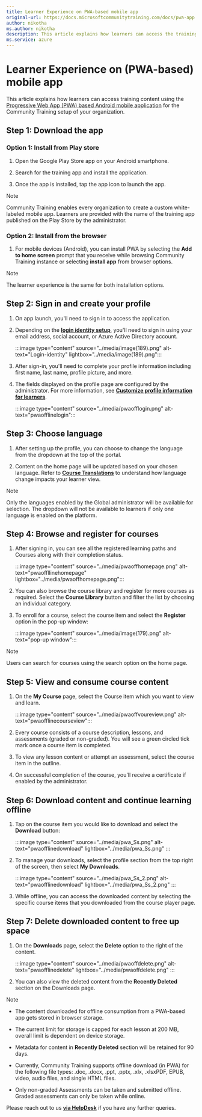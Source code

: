 ```yaml
---
title: Learner Experience on PWA-based mobile app
original-url: https://docs.microsoftcommunitytraining.com/docs/pwa-app
author: nikotha
ms.author: nikotha
description: This article explains how learners can access the training content using the PWA-based Android mobile application for the  Community Training platform instance setup for your organization.
ms.service: azure
---
```


# Learner Experience on (PWA-based) mobile app

This article explains how learners can access training content using the [Progressive Web App (PWA) based Android mobile application](../infrastructure-management/install-your-platform-instance/create-publish-mobile-app.md#option-1-creating-a-progressive-web-application-pwa-for-android) for the Community Training setup of your organization.

## Step 1: Download the app

### Option 1: Install from Play store

1. Open the Google Play Store app on your Android smartphone.

2. Search for the training app and install the application.

3. Once the app is installed, tap the app icon to launch the app.

> [!Note]  
> Community Training enables every organization to create a custom white-labeled mobile app. Learners are provided with the name of the training app published on the Play Store by the administrator.

### Option 2: Install from the browser

1. For mobile devices (Android), you can install PWA by selecting the  **Add to home screen** prompt that you receive while browsing Community Training instance or selecting **install app** from browser options.

> [!Note]  
> The learner experience is the same for both installation options.

## Step 2: Sign in and create your profile

1. On app launch, you'll need to sign in to access the application.

2. Depending on the [**login identity setup**](../infrastructure-management/install-your-platform-instance/configure-login-social-work-school-account.md), you'll need to sign in using your email address, social account, or Azure Active Directory account.

    :::image type="content" source="../media/image(189).png" alt-text="Login-identity" lightbox="../media/image(189).png":::

3. After sign-in, you'll need to complete your profile information including first name, last name, profile picture, and more.  

4. The fields displayed on the profile page are configured by the administrator. For more information, see [**Customize profile information for learners**](../settings/add-additional-profile-fields-for-user-information.md).

    :::image type="content" source="../media/pwaofflogin.png" alt-text="pwaofflinelogin":::

## Step 3: Choose language

1. After setting up the profile, you can choose to change the language from the dropdown at the top of the portal.

2. Content on the home page will be updated based on your chosen language. Refer to [**Course Translations**](../content-management/create-content/create-course-category/create-a-new-course.md#option-4---create-multiple-translations-for-a-course) to understand how language change impacts your learner view.

>[!Note]  
>Only the languages enabled by the Global administrator will be available for selection. The dropdown will not be available to learners if only one language is enabled on the platform.

## Step 4: Browse and register for courses

1. After signing in, you can see all the registered learning paths and  Courses along with their completion status.

    :::image type="content" source="../media/pwaoffhomepage.png" alt-text="pwaoffllinehomepage" lightbox="../media/pwaoffhomepage.png":::

2. You can also browse the course library and register for more courses as required. Select the **Course Library** button and filter the list by choosing an individual category.

3. To enroll for a course, select the course item and select the **Register** option in the pop-up window:

    :::image type="content" source="../media/image(179).png" alt-text="pop-up window":::

> [!Note]  
> Users can search for courses using the search option on the home page.

## Step 5: View and consume course content

1. On the **My Course** page, select the Course item which you want to view and learn.

    :::image type="content" source="../media/pwaoffvoureview.png" alt-text="pwaofflinecourseview":::

2. Every course consists of a course description, lessons, and assessments (graded or non-graded). You will see a green circled tick mark once a course item is completed.

3. To view any lesson content or attempt an assessment, select the course item in the outline.

4. On successful completion of the course, you'll receive a certificate if enabled by the administrator.

## Step 6: Download content and continue learning offline

1. Tap on the course item you would like to download and select the **Download** button:

    :::image type="content" source="../media/pwa_Ss.png" alt-text="pwaofflinedownload" lightbox="../media/pwa_Ss.png" :::

2. To manage your downloads, select the profile section from the top right of the screen, then select **My Downloads**.

    :::image type="content" source="../media/pwa_Ss_2.png" alt-text="pwaofflinedownload" lightbox="../media/pwa_Ss_2.png" :::

3. While offline, you can access the downloaded content by selecting the specific course items that you downloaded from the course player page.

## Step 7: Delete downloaded content to free up space

1. On the **Downloads** page, select the **Delete** option to the right of the content.

    :::image type="content" source="../media/pwaoffdelete.png" alt-text="pwaofflinedelete" lightbox="../media/pwaoffdelete.png" :::

2. You can also view the deleted content from the **Recently Deleted** section on the Downloads page.

> [!Note]  
>  * The content downloaded for offline consumption from a PWA-based app gets stored in browser storage.
> 
>  * The current limit for storage is capped for each lesson at 200 MB, overall limit is dependent on device storage.
> 
>  * Metadata for content in **Recently Deleted** section will be retained for 90 days.
> 
>  * Currently, Community Training supports offline download (in PWA) for the following file types: .doc, .docx, .ppt, .pptx, .xlx, .xlsxPDF, EPUB, video, audio files, and single HTML files.
> 
>  * Only non-graded Assessments can be taken and submitted offline. Graded assessments can only be taken while online.

Please reach out to us [**via HelpDesk**](https://aka.ms/cthelpdesk) if you have any further queries.